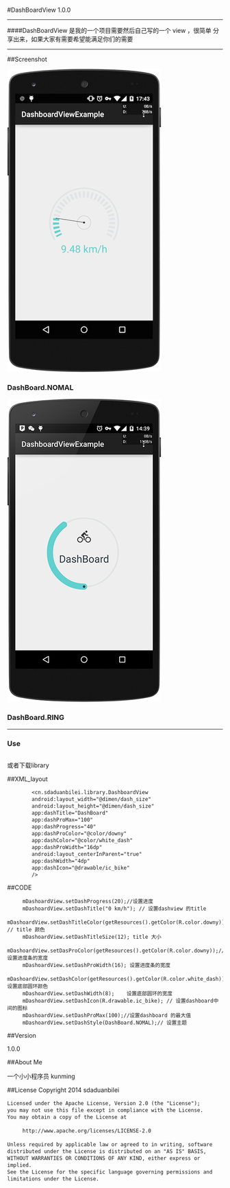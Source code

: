 #DashBoardView 1.0.0

----------------------------------------------------------
####DashBoardView  是我的一个项目需要然后自己写的一个 view ，很简单 分享出来，如果大家有需要希望能满足你们的需要

----------------------------------------------------------

##Screenshot

![](screenshot/device-2014-12-15-174329.png)

### DashBoard.NOMAL
![](screenshot/device-2014-12-12-144006.png)

### DashBoard.RING 


----------------------------------------------------------

### Use

``` compile 'com.github.sdaduanbilei:dashboard-view:1.0.0@aar'
```

或者下载library


##XML_layout
```
		<cn.sdaduanbilei.library.DashboardView
        android:layout_width="@dimen/dash_size"
        android:layout_height="@dimen/dash_size"
        app:dashTitle="DashBoard"
        app:dashProMax="100"
        app:dashProgress="40"
        app:dashProColor="@color/downy"
        app:dashColor="@color/white_dash"
        app:dashProWidth="16dp"
        android:layout_centerInParent="true"
        app:dashWidth="4dp"
        app:dashIcon="@drawable/ic_bike"
        />
```
##CODE
``` 
     mDashoardView.setDashProgress(20);//设置进度
     mDashoardView.setDashTitle("0 km/h"); // 设置dashview 的title
     mDashoardView.setDashTitleColor(getResources().getColor(R.color.downy)); // title 颜色
     mDashoardView.setDashTitleSize(12); title 大小
     mDashoardView.setDasProColor(getResources().getColor(R.color.downy));// 设置进度条的宽度
     mDashoardView.setDashProWidth(16); 设置进度条的宽度
     mDashoardView.setDashColor(getResources().getColor(R.color.white_dash));// 设置底部圆环颜色
     mDashoardView.setDashWidth(8);    设置底部圆环的宽度
     mDashoardView.setDashIcon(R.drawable.ic_bike); // 设置dashboard中间的图标
     mDashoardView.setDashProMax(100);//设置dashboard 的最大值
     mDashoardView.setDashStyle(DashBoard.NOMAL);// 设置主题
```
##Version 

 1.0.0
  
##About Me

一个小小程序员  kunming

##License
	Copyright 2014 sdaduanbilei

	Licensed under the Apache License, Version 2.0 (the "License");
	you may not use this file except in compliance with the License.
	You may obtain a copy of the License at

		 http://www.apache.org/licenses/LICENSE-2.0

	Unless required by applicable law or agreed to in writing, software
	distributed under the License is distributed on an "AS IS" BASIS,
	WITHOUT WARRANTIES OR CONDITIONS OF ANY KIND, either express or implied.
	See the License for the specific language governing permissions and
	limitations under the License.	
 


